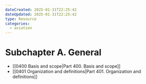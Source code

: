 ```yaml
---
dateCreated: 2025-01-31T22:25:42
dateUpdated: 2025-01-31T22:25:42
type: Resource
categories:
  - aviation
---
```


# Subchapter A. General

- [[0400 Basis and scope|Part 400. Basis and scope]]
- [[0401 Organization and definitions|Part 401. Organization and definitions]]